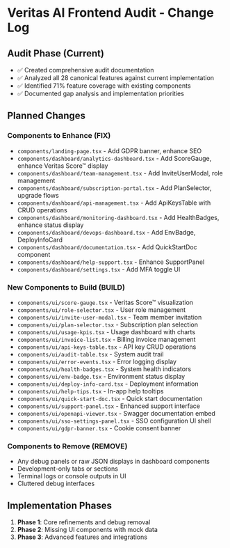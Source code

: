 # Veritas AI Frontend Audit - Change Log

## Audit Phase (Current)
- ✅ Created comprehensive audit documentation
- ✅ Analyzed all 28 canonical features against current implementation
- ✅ Identified 71% feature coverage with existing components
- ✅ Documented gap analysis and implementation priorities

## Planned Changes

### Components to Enhance (FIX)
- `components/landing-page.tsx` - Add GDPR banner, enhance SEO
- `components/dashboard/analytics-dashboard.tsx` - Add ScoreGauge, enhance Veritas Score™ display
- `components/dashboard/team-management.tsx` - Add InviteUserModal, role management
- `components/dashboard/subscription-portal.tsx` - Add PlanSelector, upgrade flows
- `components/dashboard/api-management.tsx` - Add ApiKeysTable with CRUD operations
- `components/dashboard/monitoring-dashboard.tsx` - Add HealthBadges, enhance status display
- `components/dashboard/devops-dashboard.tsx` - Add EnvBadge, DeployInfoCard
- `components/dashboard/documentation.tsx` - Add QuickStartDoc component
- `components/dashboard/help-support.tsx` - Enhance SupportPanel
- `components/dashboard/settings.tsx` - Add MFA toggle UI

### New Components to Build (BUILD)
- `components/ui/score-gauge.tsx` - Veritas Score™ visualization
- `components/ui/role-selector.tsx` - User role management
- `components/ui/invite-user-modal.tsx` - Team member invitation
- `components/ui/plan-selector.tsx` - Subscription plan selection
- `components/ui/usage-kpis.tsx` - Usage dashboard with charts
- `components/ui/invoice-list.tsx` - Billing invoice management
- `components/ui/api-keys-table.tsx` - API key CRUD operations
- `components/ui/audit-table.tsx` - System audit trail
- `components/ui/error-events.tsx` - Error logging display
- `components/ui/health-badges.tsx` - System health indicators
- `components/ui/env-badge.tsx` - Environment status display
- `components/ui/deploy-info-card.tsx` - Deployment information
- `components/ui/help-tips.tsx` - In-app help tooltips
- `components/ui/quick-start-doc.tsx` - Quick start documentation
- `components/ui/support-panel.tsx` - Enhanced support interface
- `components/ui/openapi-viewer.tsx` - Swagger documentation embed
- `components/ui/sso-settings-panel.tsx` - SSO configuration UI shell
- `components/ui/gdpr-banner.tsx` - Cookie consent banner

### Components to Remove (REMOVE)
- Any debug panels or raw JSON displays in dashboard components
- Development-only tabs or sections
- Terminal logs or console outputs in UI
- Cluttered debug interfaces

## Implementation Phases
1. **Phase 1**: Core refinements and debug removal
2. **Phase 2**: Missing UI components with mock data
3. **Phase 3**: Advanced features and integrations
